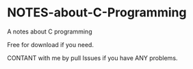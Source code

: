 # NOTES-about-C-Programming
A notes about C programming

Free for download if you need.

CONTANT with me by pull Issues if you have ANY problems.
